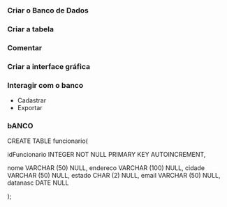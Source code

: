 ### Criar o Banco de Dados
### Criar a tabela
### Comentar
### Criar a interface gráfica
### Interagir com o banco
- Cadastrar
- Exportar

### bANCO
CREATE TABLE funcionario(
  
idFuncionario INTEGER NOT NULL PRIMARY KEY AUTOINCREMENT,

 nome VARCHAR (50) NULL,
 endereco VARCHAR (100) NULL,
 cidade VARCHAR (50) NULL,
 estado CHAR (2) NULL,
 email VARCHAR (50) NULL,
 datanasc DATE NULL

);